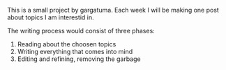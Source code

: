This is a small project by gargatuma. 
Each week I will be making one post about topics I am interestid in.

The writing process would consist of three phases:
1. Reading about the choosen topics
2. Writing everything that comes into mind
3. Editing and refining, removing the garbage


